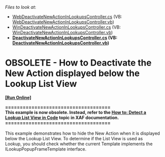 <!-- default file list -->
*Files to look at*:

* [WebDeactivateNewActionInLookupsController.cs](./CS/RemoveNewButtonInLookups.Module.Web/WebDeactivateNewActionInLookupsController.cs) (VB: [WebDeactivateNewActionInLookupsController.vb](./VB/RemoveNewButtonInLookups.Module.Web/WebDeactivateNewActionInLookupsController.vb))
* [WinDeactivateNewActionInLookupsController.cs](./CS/RemoveNewButtonInLookups.Module.Win/WinDeactivateNewActionInLookupsController.cs) (VB: [WinDeactivateNewActionInLookupsController.vb](./VB/RemoveNewButtonInLookups.Module.Win/WinDeactivateNewActionInLookupsController.vb))
* **[DeactivateNewActionInLookupsController.cs](./CS/RemoveNewButtonInLookups.Module/DeactivateNewActionInLookupsController.cs) (VB: [DeactivateNewActionInLookupsController.vb](./VB/RemoveNewButtonInLookups.Module/DeactivateNewActionInLookupsController.vb))**
<!-- default file list end -->
# OBSOLETE - How to Deactivate the New Action displayed below the Lookup List View
<!-- run online -->
**[[Run Online]](https://codecentral.devexpress.com/e228)**
<!-- run online end -->


<p><strong>====================================</strong><br><strong>This example is now obsolete. Instead, refer to the <a href="http://documentation.devexpress.com/#Xaf/CustomDocument2908">How to: Detect a Lookup List View in Code</a> topic in XAF documentation.</strong><br><strong>====================================</strong><br><br>This example demonstrates how to hide the New Action when it is displayed below the Lookup List View. To determine if the List View is used as Lookup, you should check whether the current Template implements the ILookupPopupFrameTemplate interface. </p>
<p> </p>

<br/>


